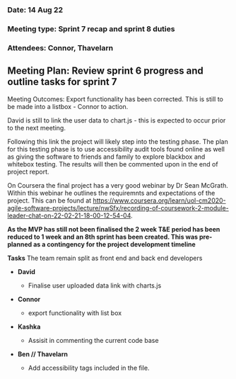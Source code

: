 ### Date: 14 Aug 22
### Meeting type: Sprint 7 recap and sprint 8 duties 
### Attendees: Connor, Thavelarn

## Meeting Plan: Review sprint 6 progress and outline tasks for sprint 7

Meeting Outcomes: Export functionality has been corrected. This is still to be made into a listbox - Connor to action.

David is still to link the user data to chart.js - this is expected to occur prior to the next meeting.

Following this link the project will likely step into the testing phase. The plan for this testing phase is to use accessibility audit tools found online as well as giving the software to friends and family to explore blackbox and whitebox testing. The results will then be commented upon in the end of project report.

On Coursera the final project has a very good webinar by Dr Sean McGrath. Within this webinar he outlines the requiremnts and expectations of the project. This can be found at https://www.coursera.org/learn/uol-cm2020-agile-software-projects/lecture/nwSfx/recording-of-coursework-2-module-leader-chat-on-22-02-21-18-00-12-54-04. 

**As the MVP has still not been finalised the 2 week T&E period has been reduced to 1 week and an 8th sprint has been created. This was pre-planned as a contingency for the project development timeline**


**Tasks**
The team remain split as front end and back end developers

+ **David** 
  + Finalise user uploaded data link with charts.js 
+ **Connor**
  + export functionality with list box
+ **Kashka**
  + Assisit in commenting the current code base

+ **Ben // Thavelarn** 
  + Add accessibility tags included in the file.
